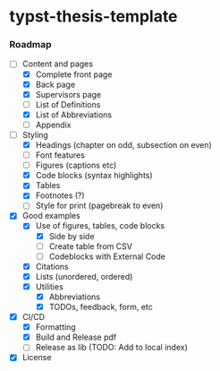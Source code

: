 # typst-thesis-template

### Roadmap

- [ ] Content and pages
  - [x] Complete front page
  - [x] Back page
  - [x] Supervisors page
  - [ ] List of Definitions
  - [x] List of Abbreviations
  - [ ] Appendix
- [ ] Styling
  - [x] Headings (chapter on odd, subsection on even)
  - [ ] Font features
  - [ ] Figures (captions etc)
  - [x] Code blocks (syntax highlights)
  - [x] Tables
  - [x] Footnotes (?)
  - [ ] Style for print (pagebreak to even)
- [x] Good examples
  - [x] Use of figures, tables, code blocks
    - [x] Side by side
    - [ ] Create table from CSV
    - [ ] Codeblocks with External Code
  - [x] Citations
  - [x] Lists (unordered, ordered)
  - [x] Utilities
    - [x] Abbreviations
    - [x] TODOs, feedback, form, etc
- [x] CI/CD
  - [x] Formatting
  - [x] Build and Release pdf
  - [ ] Release as lib (TODO: Add to local index)
- [x] License
